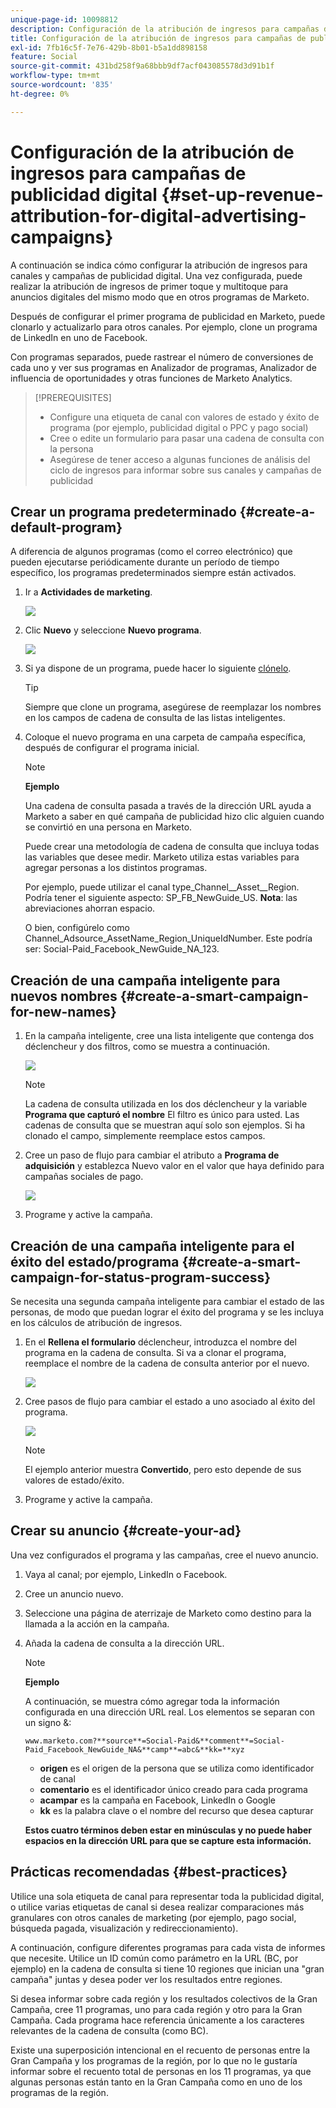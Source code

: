 ```yaml
---
unique-page-id: 10098812
description: Configuración de la atribución de ingresos para campañas de publicidad digital - Documentos de Marketo - Documentación del producto
title: Configuración de la atribución de ingresos para campañas de publicidad digital
exl-id: 7fb16c5f-7e76-429b-8b01-b5a1dd898158
feature: Social
source-git-commit: 431bd258f9a68bbb9df7acf043085578d3d91b1f
workflow-type: tm+mt
source-wordcount: '835'
ht-degree: 0%

---
```


# Configuración de la atribución de ingresos para campañas de publicidad digital {#set-up-revenue-attribution-for-digital-advertising-campaigns}

A continuación se indica cómo configurar la atribución de ingresos para canales y campañas de publicidad digital. Una vez configurada, puede realizar la atribución de ingresos de primer toque y multitoque para anuncios digitales del mismo modo que en otros programas de Marketo.

Después de configurar el primer programa de publicidad en Marketo, puede clonarlo y actualizarlo para otros canales. Por ejemplo, clone un programa de LinkedIn en uno de Facebook.

Con programas separados, puede rastrear el número de conversiones de cada uno y ver sus programas en Analizador de programas, Analizador de influencia de oportunidades y otras funciones de Marketo Analytics.

>[!PREREQUISITES]
>
>* Configure una etiqueta de canal con valores de estado y éxito de programa (por ejemplo, publicidad digital o PPC y pago social)
>* Cree o edite un formulario para pasar una cadena de consulta con la persona
>* Asegúrese de tener acceso a algunas funciones de análisis del ciclo de ingresos para informar sobre sus canales y campañas de publicidad

## Crear un programa predeterminado {#create-a-default-program}

A diferencia de algunos programas (como el correo electrónico) que pueden ejecutarse periódicamente durante un período de tiempo específico, los programas predeterminados siempre están activados.

1. Ir a **Actividades de marketing**.

   ![](assets/login-marketing-activities-5.png)

1. Clic **Nuevo** y seleccione **Nuevo programa**.

   ![](assets/image2016-3-14-15-52-0.png)

1. Si ya dispone de un programa, puede hacer lo siguiente [clónelo](/help/marketo/product-docs/core-marketo-concepts/programs/working-with-programs/clone-a-program.md).

   >[!TIP]
   >
   >Siempre que clone un programa, asegúrese de reemplazar los nombres en los campos de cadena de consulta de las listas inteligentes.

1. Coloque el nuevo programa en una carpeta de campaña específica, después de configurar el programa inicial.

   >[!NOTE]
   >
   >**Ejemplo**
   >
   >Una cadena de consulta pasada a través de la dirección URL ayuda a Marketo a saber en qué campaña de publicidad hizo clic alguien cuando se convirtió en una persona en Marketo.
   >
   >Puede crear una metodología de cadena de consulta que incluya todas las variables que desee medir. Marketo utiliza estas variables para agregar personas a los distintos programas.
   >
   >Por ejemplo, puede utilizar el canal type_Channel__Asset__Region. Podría tener el siguiente aspecto: SP_FB_NewGuide_US. **Nota**: las abreviaciones ahorran espacio.
   >
   >O bien, configúrelo como Channel_Adsource_AssetName_Region_UniqueIdNumber. Este podría ser: Social-Paid_Facebook_NewGuide_NA_123.

## Creación de una campaña inteligente para nuevos nombres {#create-a-smart-campaign-for-new-names}

1. En la campaña inteligente, cree una lista inteligente que contenga dos déclencheur y dos filtros, como se muestra a continuación.

   ![](assets/image2016-3-23-13-3a59-3a24.png)

   >[!NOTE]
   >
   >La cadena de consulta utilizada en los dos déclencheur y la variable **Programa que capturó el nombre** El filtro es único para usted. Las cadenas de consulta que se muestran aquí solo son ejemplos. Si ha clonado el campo, simplemente reemplace estos campos.

1. Cree un paso de flujo para cambiar el atributo a **Programa de adquisición** y establezca Nuevo valor en el valor que haya definido para campañas sociales de pago.

   ![](assets/image2016-3-14-14-3a58-3a6.png)

1. Programe y active la campaña.

## Creación de una campaña inteligente para el éxito del estado/programa {#create-a-smart-campaign-for-status-program-success}

Se necesita una segunda campaña inteligente para cambiar el estado de las personas, de modo que puedan lograr el éxito del programa y se les incluya en los cálculos de atribución de ingresos.

1. En el **Rellena el formulario** déclencheur, introduzca el nombre del programa en la cadena de consulta. Si va a clonar el programa, reemplace el nombre de la cadena de consulta anterior por el nuevo.

   ![](assets/image2016-3-23-14-3a7-3a20.png)

1. Cree pasos de flujo para cambiar el estado a uno asociado al éxito del programa.

   ![](assets/image2016-3-14-15-3a9-3a29.png)

   >[!NOTE]
   >
   >El ejemplo anterior muestra **Convertido**, pero esto depende de sus valores de estado/éxito.

1. Programe y active la campaña.

## Crear su anuncio {#create-your-ad}

Una vez configurados el programa y las campañas, cree el nuevo anuncio.

1. Vaya al canal; por ejemplo, LinkedIn o Facebook.
1. Cree un anuncio nuevo.
1. Seleccione una página de aterrizaje de Marketo como destino para la llamada a la acción en la campaña.
1. Añada la cadena de consulta a la dirección URL.

   >[!NOTE]
   >
   >**Ejemplo**
   >
   >A continuación, se muestra cómo agregar toda la información configurada en una dirección URL real. Los elementos se separan con un signo &amp;:
   >
   >`www.marketo.com?**source**=Social-Paid&**comment**=Social-Paid_Facebook_NewGuide_NA&**camp**=abc&**kk=**xyz`
   >
   >* **origen** es el origen de la persona que se utiliza como identificador de canal
   >* **comentario** es el identificador único creado para cada programa
   >* **acampar** es la campaña en Facebook, LinkedIn o Google
   >* **kk** es la palabra clave o el nombre del recurso que desea capturar
   >
   >**Estos cuatro términos deben estar en minúsculas y no puede haber espacios en la dirección URL para que se capture esta información.**

## Prácticas recomendadas {#best-practices}

Utilice una sola etiqueta de canal para representar toda la publicidad digital, o utilice varias etiquetas de canal si desea realizar comparaciones más granulares con otros canales de marketing (por ejemplo, pago social, búsqueda pagada, visualización y redireccionamiento).

A continuación, configure diferentes programas para cada vista de informes que necesite. Utilice un ID común como parámetro en la URL (BC, por ejemplo) en la cadena de consulta si tiene 10 regiones que inician una &quot;gran campaña&quot; juntas y desea poder ver los resultados entre regiones.

Si desea informar sobre cada región y los resultados colectivos de la Gran Campaña, cree 11 programas, uno para cada región y otro para la Gran Campaña. Cada programa hace referencia únicamente a los caracteres relevantes de la cadena de consulta (como BC).

Existe una superposición intencional en el recuento de personas entre la Gran Campaña y los programas de la región, por lo que no le gustaría informar sobre el recuento total de personas en los 11 programas, ya que algunas personas están tanto en la Gran Campaña como en uno de los programas de la región.
